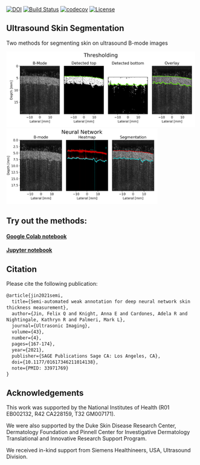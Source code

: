 [![DOI](https://zenodo.org/badge/228273905.svg)](https://zenodo.org/badge/latestdoi/228273905)
[![Build Status](https://travis-ci.org/fqjin/skin-segmentation.svg?branch=master)](https://travis-ci.org/fqjin/skin-segmentation)
[![codecov](https://codecov.io/gh/fqjin/skin-segmentation/branch/master/graph/badge.svg)](https://codecov.io/gh/fqjin/skin-segmentation)
[![License](https://img.shields.io/badge/License-Apache%202.0-blue.svg)](https://opensource.org/licenses/Apache-2.0)

## Ultrasound Skin Segmentation
Two methods for segmenting skin on ultrasound B-mode images

<p>
<img src="./imgs/threshold.png" width="500" height="200">
<img src="./imgs/network.png" width="400" height="200">
</p>

## Try out the methods:
#### [Google Colab notebook](https://colab.research.google.com/drive/1LucoMbMLKTz-mhcLrTGTWd_7D6peyqV7)
#### [Jupyter notebook](Example.ipynb)

## Citation
Please cite the following publication:
```
@article{jin2021semi,
  title={Semi-automated weak annotation for deep neural network skin thickness measurement},
  author={Jin, Felix Q and Knight, Anna E and Cardones, Adela R and Nightingale, Kathryn R and Palmeri, Mark L},
  journal={Ultrasonic Imaging},
  volume={43},
  number={4},
  pages={167-174},
  year={2021},
  publisher={SAGE Publications Sage CA: Los Angeles, CA},
  doi={10.1177/01617346211014138},
  note={PMID: 33971769}
}
```

## Acknowledgements
This work was supported by the National Institutes of Health (R01 EB002132, R42 CA228159, T32 GM007171).

We were also supported by the Duke Skin Disease Research Center, Dermatology Foundation and Pinnell Center for Investigative Dermatology Translational and Innovative Research Support Program.

We received in-kind support from Siemens Healthineers, USA, Ultrasound Division.
